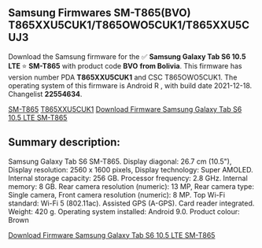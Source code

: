 <h2>Samsung Firmwares SM-T865(BVO) T865XXU5CUK1/T865OWO5CUK1/T865XXU5CUJ3</h2>
Download the Samsung firmware for the ✅ <strong>Samsung Galaxy Tab S6 10.5 LTE </strong> ⭐ <strong>SM-T865</strong> with product code <strong>BVO</strong> <strong> from Bolivia</strong>. This firmware has version number PDA <strong>T865XXU5CUK1</strong> and CSC T865OWO5CUK1. The operating system of this firmware is Android R , with build date 2021-12-18. Changelist <strong>22554634</strong>.


[SM-T865](https://samfirm.shop/samsung/model/SM-T865)
[T865XXU5CUK1](https://samfirm.shop/samsung/pda/T865XXU5CUK1)
[Download Firmware Samsung Galaxy Tab S6 10.5 LTE SM-T865](https://samfirm.shop/samsung/firmware/483279)
<h2>Summary description:</h2>
<p>Samsung Galaxy Tab S6 SM-T865. Display diagonal: 26.7 cm (10.5"), Display resolution: 2560 x 1600 pixels, Display technology: Super AMOLED. Internal storage capacity: 256 GB. Processor frequency: 2.8 GHz. Internal memory: 8 GB. Rear camera resolution (numeric): 13 MP, Rear camera type: Single camera, Front camera resolution (numeric): 8 MP. Top Wi-Fi standard: Wi-Fi 5 (802.11ac). Assisted GPS (A-GPS). Card reader integrated. Weight: 420 g. Operating system installed: Android 9.0. Product colour: Brown</p>


[Download Firmware Samsung Galaxy Tab S6 10.5 LTE SM-T865](https://samfirm.shop/samsung/firmware/483279)
